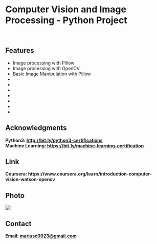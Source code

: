 <h1> Computer Vision and Image Processing - Python Project</h1>
<br>
<h2>Features</h2>
<ul>
    <li>Image processing with Pillow</li>
    <li>Image processing with OpenCV</li>
    <li>Basic Image Manipulation with Pillow</li>
    <li></li>
    <li></li>
    <li></li>
    <li></li>
    <li></li>
    <li></li>
    <li></li>
</ul>


<h2>Acknowledgments</h2>

<b> Python3: http://bit.ly/python3-certifications </b>
<br>
<b> Machine Learning: https://bit.ly/machine-learning-certification <b>
<br>

<h2> Link </h2>
<b> Coursera: https://www.coursera.org/learn/introduction-computer-vision-watson-opencv</b>
<br>

<h2>Photo</h2>
<img src="photo.png">
<br>
<h2>Contact</h2>

<b> Email: mariusc0023@gmail.com </b>
